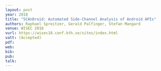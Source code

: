 ```yaml
---
layout: post
year: 2018
title: "SCAnDroid: Automated Side-Channel Analysis of Android APIs"
authors: Raphael Spreitzer, Gerald Palfinger, Stefan Mangard
venue: WISEC 2018
vurl: https://wisec18.conf.kth.se/sites/index.html
vatt: (Accepted)
pdf: 
web: 
bib: 
pub: 
talk: 
---
```


